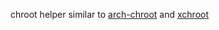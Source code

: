 chroot helper similar to [arch-chroot](https://git.archlinux.org/arch-install-scripts.git/tree/arch-chroot.in) and [xchroot](https://github.com/leahneukirchen/xtools/blob/master/xchroot)
